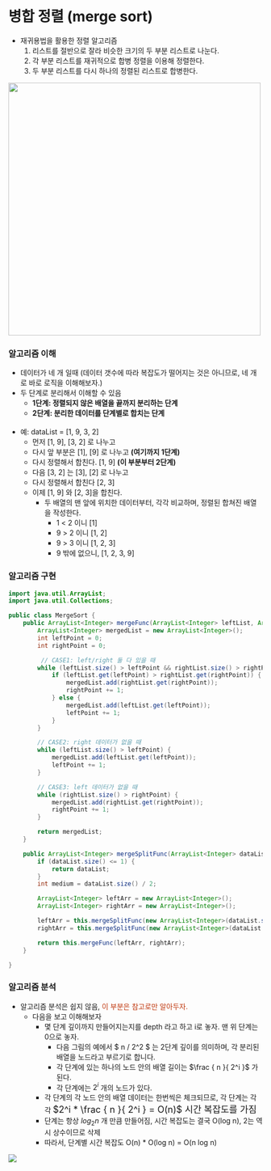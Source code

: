 # 병합 정렬 (merge sort)

- 재귀용법을 활용한 정렬 알고리즘
  1. 리스트를 절반으로 잘라 비슷한 크기의 두 부분 리스트로 나눈다.
  2. 각 부분 리스트를 재귀적으로 합병 정렬을 이용해 정렬한다.
  3. 두 부분 리스트를 다시 하나의 정렬된 리스트로 합병한다.

<img src="https://upload.wikimedia.org/wikipedia/commons/c/cc/Merge-sort-example-300px.gif" width=500/>

### 알고리즘 이해

- 데이터가 네 개 일때 (데이터 갯수에 따라 복잡도가 떨어지는 것은 아니므로, 네 개로 바로 로직을 이해해보자.)
- 두 단계로 분리해서 이해할 수 있음
  - **1단계: 정렬되지 않은 배열을 끝까지 분리하는 단계**
  - **2단계: 분리한 데이터를 단계별로 합치는 단계**
    <br><br>
- 예: dataList = [1, 9, 3, 2]
  - 먼저 [1, 9], [3, 2] 로 나누고
  - 다시 앞 부분은 [1], [9] 로 나누고 **(여기까지 1단계)**
  - 다시 정렬해서 합친다. [1, 9] **(이 부분부터 2단계)**
  - 다음 [3, 2] 는 [3], [2] 로 나누고
  - 다시 정렬해서 합친다 [2, 3]
  - 이제 [1, 9] 와 [2, 3]을 합친다.
    - 두 배열의 맨 앞에 위치한 데이터부터, 각각 비교하며, 정렬된 합쳐진 배열을 작성한다.
      - 1 < 2 이니 [1]
      - 9 > 2 이니 [1, 2]
      - 9 > 3 이니 [1, 2, 3]
      - 9 밖에 없으니, [1, 2, 3, 9]

### 알고리즘 구현

```java
import java.util.ArrayList;
import java.util.Collections;

public class MergeSort {
    public ArrayList<Integer> mergeFunc(ArrayList<Integer> leftList, ArrayList<Integer> rightList) {
        ArrayList<Integer> mergedList = new ArrayList<Integer>();
        int leftPoint = 0;
        int rightPoint = 0;

         // CASE1: left/right 둘 다 있을 때
        while (leftList.size() > leftPoint && rightList.size() > rightPoint) {
            if (leftList.get(leftPoint) > rightList.get(rightPoint)) {
                mergedList.add(rightList.get(rightPoint));
                rightPoint += 1;
            } else {
                mergedList.add(leftList.get(leftPoint));
                leftPoint += 1;
            }
        }

        // CASE2: right 데이터가 없을 때
        while (leftList.size() > leftPoint) {
            mergedList.add(leftList.get(leftPoint));
            leftPoint += 1;
        }

        // CASE3: left 데이터가 없을 때
        while (rightList.size() > rightPoint) {
            mergedList.add(rightList.get(rightPoint));
            rightPoint += 1;
        }

        return mergedList;
    }

    public ArrayList<Integer> mergeSplitFunc(ArrayList<Integer> dataList) {
        if (dataList.size() <= 1) {
            return dataList;
        }
        int medium = dataList.size() / 2;

        ArrayList<Integer> leftArr = new ArrayList<Integer>();
        ArrayList<Integer> rightArr = new ArrayList<Integer>();

        leftArr = this.mergeSplitFunc(new ArrayList<Integer>(dataList.subList(0, medium)));
        rightArr = this.mergeSplitFunc(new ArrayList<Integer>(dataList.subList(medium, dataList.size())));

        return this.mergeFunc(leftArr, rightArr);
    }

}
```

### 알고리즘 분석

- 알고리즘 분석은 쉽지 않음, <font color='#BF360C'>이 부분은 참고로만 알아두자.</font>
  - 다음을 보고 이해해보자
    - 몇 단계 깊이까지 만들어지는지를 depth 라고 하고 i로 놓자. 맨 위 단계는 0으로 놓자.
      - 다음 그림의 예에서 $ n / 2^2 $ 는 2단계 깊이를 의미하며, 각 분리된 배열을 노드라고 부르기로 합니다.
      - 각 단계에 있는 하나의 노드 안의 배열 길이는 $\frac { n }{ 2^i }$ 가 된다.
      - 각 단계에는 $2^i$ 개의 노드가 있다.
    - 각 단계의 각 노드 안의 배열 데이터는 한번씩은 체크되므로, 각 단계는 각각 <font size=4em>$2^i * \frac { n }{ 2^i } = O(n)$ 시간 복잡도를 가짐</font>
    - 단계는 항상 $log_2 n$ 개 만큼 만들어짐, 시간 복잡도는 결국 O(log n), 2는 역시 상수이므로 삭제
    - 따라서, 단계별 시간 복잡도 O(n) \* O(log n) = O(n log n)

<img src="https://www.fun-coding.org/00_Images/mergesortcomplexity.png" />

